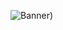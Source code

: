 ![Banner](https://github.com/Vasika-uso/spotify-GL/blob/main/.github/banner/Spotify-GL-bannerC.png))   

